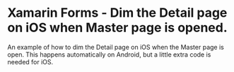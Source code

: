 Xamarin Forms - Dim the Detail page on iOS when Master page is opened.
========================================================================

An example of how to dim the Detail page on iOS when the Master page is open. This happens automatically on Android, but a little extra code is needed for iOS. 